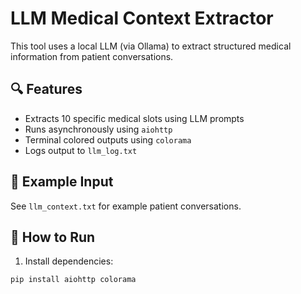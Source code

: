# LLM Medical Context Extractor

This tool uses a local LLM (via Ollama) to extract structured medical information from patient conversations.

## 🔍 Features

- Extracts 10 specific medical slots using LLM prompts
- Runs asynchronously using `aiohttp`
- Terminal colored outputs using `colorama`
- Logs output to `llm_log.txt`

## 🧠 Example Input

See `llm_context.txt` for example patient conversations.

## 🚀 How to Run

1. Install dependencies:

```bash
pip install aiohttp colorama
